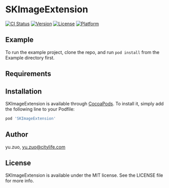 # SKImageExtension

[![CI Status](https://img.shields.io/travis/yu.zuo/SKImageExtension.svg?style=flat)](https://travis-ci.org/yu.zuo/SKImageExtension)
[![Version](https://img.shields.io/cocoapods/v/SKImageExtension.svg?style=flat)](https://cocoapods.org/pods/SKImageExtension)
[![License](https://img.shields.io/cocoapods/l/SKImageExtension.svg?style=flat)](https://cocoapods.org/pods/SKImageExtension)
[![Platform](https://img.shields.io/cocoapods/p/SKImageExtension.svg?style=flat)](https://cocoapods.org/pods/SKImageExtension)

## Example

To run the example project, clone the repo, and run `pod install` from the Example directory first.

## Requirements

## Installation

SKImageExtension is available through [CocoaPods](https://cocoapods.org). To install
it, simply add the following line to your Podfile:

```ruby
pod 'SKImageExtension'
```

## Author

yu.zuo, yu.zuo@citylife.com

## License

SKImageExtension is available under the MIT license. See the LICENSE file for more info.
